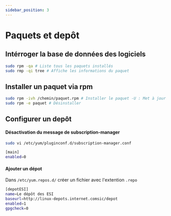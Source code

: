 ```yaml
---
sidebar_position: 3
---
```

# Paquets et depôt

## Intérroger la base de données des logiciels

```bash
sudo rpm -qa # Liste tous les paquets installés
sudo rmp -qi tree # Affiche les informations du paquet
```
## Installer un paquet via rpm

```bash
sudo rpm -ivh /chemin/paquet.rpm # Installer le paquet -U : Met à jour un paquet déjà installé
sudo rpm -e paquet # Désinstaller 
```

## Configurer un depôt

#### Désactivation du message de subscription-manager
```bash
sudo vi /etc/yum/pluginconf.d/subscription-manager.conf

[main]
enabled=0
```
#### Ajouter un dépot
Dans `/etc/yum.repos.d/` créer un fichier avec l'extention `.repo`
```bash
[depotESI]
name=Le dépôt des ESI
baseurl=http://linux-depots.internet.comsic/depot
enabled=1
gpgcheck=0
```